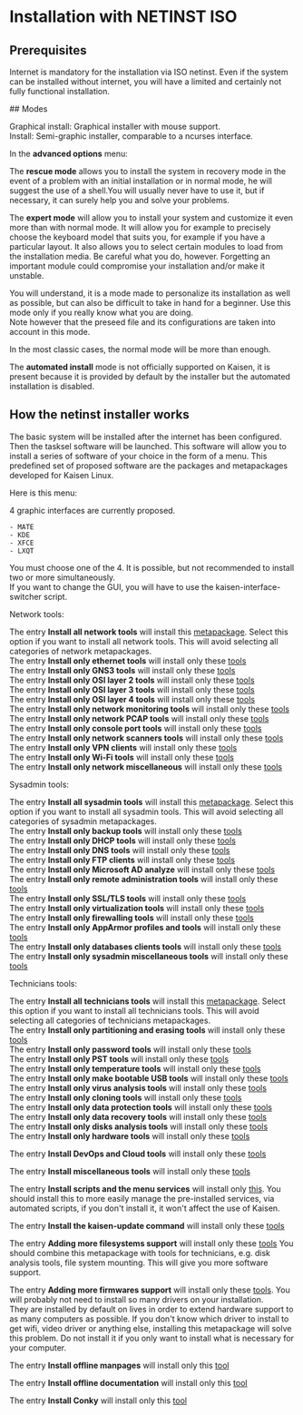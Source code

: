 # Installation with NETINST ISO

## Prerequisites

Internet is mandatory for the installation via ISO netinst. Even if the system can be installed without internet, you will have a limited and certainly not fully functional installation.

## Modes

Graphical install: Graphical installer with mouse support.  
Install: Semi-graphic installer, comparable to a ncurses interface.    

In the **advanced options** menu:  

The **rescue mode** allows you to install the system in recovery mode in the event of a problem with an initial installation or in normal mode, he will suggest the use of a shell.You will usually never have to use it, but if necessary, it can surely help you and solve your problems.  

The **expert mode** will allow you to install your system and customize it even more than with normal mode. It will allow you for example to precisely choose the keyboard model that suits you, for example if you have a particular layout. It also allows you to select certain modules to load from the installation media. Be careful what you do, however. Forgetting an important module could compromise your installation and/or make it unstable.  

You will understand, it is a mode made to personalize its installation as well as possible, but can also be difficult to take in hand for a beginner. Use this mode only if you really know what you are doing.  
Note however that the preseed file and its configurations are taken into account in this mode.  

In the most classic cases, the normal mode will be more than enough.  

The **automated install** mode is not officially supported on Kaisen, it is present because it is provided by default by the installer but the automated installation is disabled.

## How the netinst installer works

The basic system will be installed after the internet has been configured.  
Then the tasksel software will be launched. This software will allow you to install a series of software of your choice in the form of a menu. This predefined set of proposed software are the packages and metapackages developed for Kaisen Linux.  

Here is this menu:  

4 graphic interfaces are currently proposed.
```
- MATE
- KDE
- XFCE
- LXQT
```
You must choose one of the 4. It is possible, but not recommended to install two or more simultaneously.  
If you want to change the GUI, you will have to use the kaisen-interface-switcher script.  

Network tools:    

The entry **Install all network tools** will install this [metapackage](metapackages.html#kaisen-network-tools). Select this option if you want to install all network tools. This will avoid selecting all categories of network metapackages.  
The entry **Install only ethernet tools** will install only these [tools](tools.html#ethernet)  
The entry **Install only GNS3 tools** will install only these [tools](tools.html#gns3)  
The entry **Install only OSI layer 2 tools** will install only these [tools](tools.html#mac)  
The entry **Install only OSI layer 3 tools** will install only these [tools](tools.html#ip)  
The entry **Install only OSI layer 4 tools** will install only these [tools](tools.html#tcp-udp)  
The entry **Install only network monitoring tools** will install only these [tools](tools.html#monitoring)  
The entry **Install only network PCAP tools** will install only these [tools](tools.html#pcap)  
The entry **Install only console port tools** will install only these [tools](tools.html#console-port)  
The entry **Install only network scanners tools** will install only these [tools](tools.html#network-scanners)  
The entry **Install only VPN clients** will install only these [tools](tools.html#vpn)  
The entry **Install only Wi-Fi tools** will install only these [tools](tools.html#wi-fi)  
The entry **Install only network miscellaneous** will install only these [tools](tools.html#various-network-administrators-tools)  

Sysadmin tools:    

The entry **Install all sysadmin tools** will install this [metapackage](metapackages.html#kaisen-sysadmin-tools). Select this option if you want to install all sysadmin tools. This will avoid selecting all categories of sysadmin metapackages.  
The entry **Install only backup tools** will install only these [tools](tools.html#backup-tools)   
The entry **Install only DHCP tools** will install only these [tools](tools.html#dhcp)  
The entry **Install only DNS tools** will install only these [tools](tools.html#dns)  
The entry **Install only FTP clients** will install only these [tools](tools.html#ftp)  
The entry **Install only Microsoft AD analyze** will install only these [tools](tools.html#microsoft)  
The entry **Install only remote administration tools** will install only these [tools](tools.html#remote-administration)  
The entry **Install only SSL/TLS tools** will install only these [tools](tools.html#ssl-tls)  
The entry **Install only virtualization tools** will install only these [tools](tools.html#virtualization)  
The entry **Install only firewalling tools** will install only these [tools](tools.html#firewalling)  
The entry **Install only AppArmor profiles and tools** will install only these [tools](tools.html#apparmor-tools-and-profiles)  
The entry **Install only databases clients tools** will install only these [tools](tools.html#databases-clients)  
The entry **Install only sysadmin miscellaneous tools** will install only these [tools](tools.html#various-system-administrators-tools)  

Technicians tools:  

The entry **Install all technicians tools** will install this [metapackage](metapackages.html#kaisen-technicians-tools). Select this option if you want to install all technicians tools. This will avoid selecting all categories of technicians metapackages.  
The entry **Install only partitioning and erasing tools** will install only these [tools](tools.html#partitioning-and-delete-tools)  
The entry **Install only password tools** will install only these [tools](tools.html#password-tools)  
The entry **Install only PST tools** will install only these [tools](tools.html#outlook-pst)  
The entry **Install only temperature tools** will install only these [tools](tools.html#temperature-analysis)  
The entry **Install only make bootable USB tools** will install only these [tools](tools.html#usb-boot)  
The entry **Install only virus analysis tools** will install only these [tools](tools.html#virus-analysis)  
The entry **Install only cloning tools** will install only these [tools](tools.html#cloning)  
The entry **Install only data protection tools** will install only these [tools](tools.html#data-protection)  
The entry **Install only data recovery tools** will install only these [tools](tools.html#data-recovery)  
The entry **Install only disks analysis tools** will install only these [tools](tools.html#disks-analysis)  
The entry **Install only hardware tools** will install only these [tools](tools.html#hardware)  

The entry **Install DevOps and Cloud tools** will install only these [tools](tools.html#sysops-tools)  

The entry **Install miscellaneous tools** will install only these [tools](tools.html#miscellaneous-tools)  

The entry **Install scripts and the menu services** will install only [this](menu.html#services). You should install this to more easily manage the pre-installed services, via automated scripts, if you don't install it, it won't affect the use of Kaisen.  

The entry **Install the kaisen-update command** will install only these [tools](packages.html#kaisen-update)  

The entry **Adding more filesystems support** will install only these [tools](tools.html#filesystems-tools) You should combine this metapackage with tools for technicians, e.g. disk analysis tools, file system mounting. This will give you more software support.  

The entry **Adding more firmwares support** will install only these [tools](tools.html#integrated-firmwares). You will probably not need to install so many drivers on your installation.  
They are installed by default on lives in order to extend hardware support to as many computers as possible. If you don't know which driver to install to get wifi, video driver or anything else, installing this metapackage will solve this problem. Do not install it if you only want to install what is necessary for your computer.  

The entry **Install offline manpages** will install only this [tool](packages.html#kaisen-manpages)  

The entry **Install offline documentation** will install only this [tool](packages.html#kaisen-documentation)

The entry **Install Conky** will install only this [tool](packages.html#kaisen-conky)